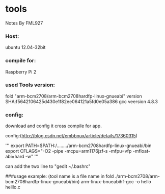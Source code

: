 # tools

Notes By FML927

### Host: 
ubuntu 12.04-32bit

### compile for: 
Raspberry Pi 2

### used Tools version: 
fold "arm-bcm2708/arm-bcm2708hardfp-linux-gnueabi"
version SHA:f5642106425d430e1f82ee064121a5fd0e05a386
gcc veersion 4.8.3

### config:
download and config it cross compile for app.

config:(<http://blog.csdn.net/embbnux/article/details/17360315>)

'''
export PATH=$PATH:/......../arm-bcm2708hardfp-linux-gnueabi/bin
export CFLAGS="-O2 -pipe -mcpu=arm1176jzf-s -mfpu=vfp -mfloat-abi=hard -w" 
'''

can add the two line to "gedit ~/.bashrc"

###usage example: (tool name is a file name in fold ./arm-bcm2708/arm-bcm2708hardfp-linux-gnueabi/bin)
arm-linux-bnueabihf-gcc -o hello helllo.c
